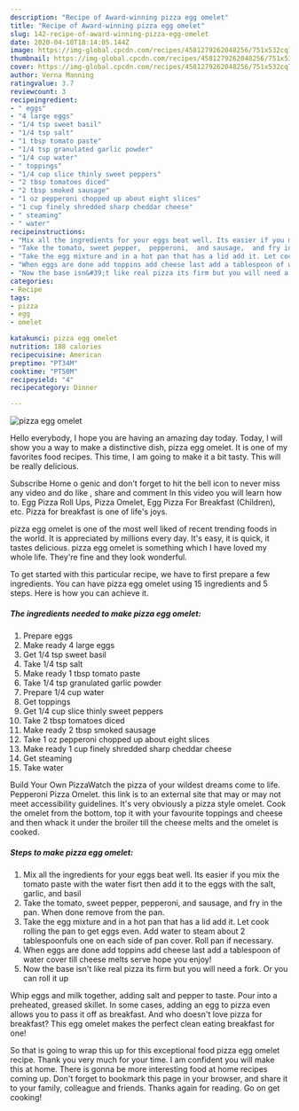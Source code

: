```yaml
---
description: "Recipe of Award-winning pizza egg omelet"
title: "Recipe of Award-winning pizza egg omelet"
slug: 142-recipe-of-award-winning-pizza-egg-omelet
date: 2020-04-10T18:14:05.144Z
image: https://img-global.cpcdn.com/recipes/4581279262048256/751x532cq70/pizza-egg-omelet-recipe-main-photo.jpg
thumbnail: https://img-global.cpcdn.com/recipes/4581279262048256/751x532cq70/pizza-egg-omelet-recipe-main-photo.jpg
cover: https://img-global.cpcdn.com/recipes/4581279262048256/751x532cq70/pizza-egg-omelet-recipe-main-photo.jpg
author: Verna Manning
ratingvalue: 3.7
reviewcount: 3
recipeingredient:
- " eggs"
- "4 large eggs"
- "1/4 tsp sweet basil"
- "1/4 tsp salt"
- "1 tbsp tomato paste"
- "1/4 tsp granulated garlic powder"
- "1/4 cup water"
- " toppings"
- "1/4 cup slice thinly sweet peppers"
- "2 tbsp tomatoes diced"
- "2 tbsp smoked sausage"
- "1 oz pepperoni chopped up about eight slices"
- "1 cup finely shredded sharp cheddar cheese"
- " steaming"
- " water"
recipeinstructions:
- "Mix all the ingredients for your eggs beat well. Its easier if you mix the tomato paste with the water fisrt then add it to the eggs with the salt, garlic, and basil"
- "Take the tomato, sweet pepper,  pepperoni,  and sausage,  and fry in the pan. When done remove from the pan."
- "Take the egg mixture and in a hot pan that has a lid add it. Let cook rolling the pan to get eggs even. Add water to steam about 2 tablespoonfuls one on each side of pan cover. Roll pan if necessary."
- "When eggs are done add toppins add cheese last add a tablespoon of water cover till cheese melts serve hope you enjoy!"
- "Now the base isn&#39;t like real pizza its firm but you will need a fork. Or you can roll it up"
categories:
- Recipe
tags:
- pizza
- egg
- omelet

katakunci: pizza egg omelet 
nutrition: 188 calories
recipecuisine: American
preptime: "PT34M"
cooktime: "PT50M"
recipeyield: "4"
recipecategory: Dinner

---
```



![pizza egg omelet](https://img-global.cpcdn.com/recipes/4581279262048256/751x532cq70/pizza-egg-omelet-recipe-main-photo.jpg)

Hello everybody, I hope you are having an amazing day today. Today, I will show you a way to make a distinctive dish, pizza egg omelet. It is one of my favorites food recipes. This time, I am going to make it a bit tasty. This will be really delicious.

Subscribe Home o genic and don&#39;t forget to hit the bell icon to never miss any video and do like , share and comment In this video you will learn how to. Egg Pizza Roll Ups, Pizza Omelet, Egg Pizza For Breakfast (Children), etc. Pizza for breakfast is one of life&#39;s joys.

pizza egg omelet is one of the most well liked of recent trending foods in the world. It is appreciated by millions every day. It's easy, it is quick, it tastes delicious. pizza egg omelet is something which I have loved my whole life. They're fine and they look wonderful.


To get started with this particular recipe, we have to first prepare a few ingredients. You can have pizza egg omelet using 15 ingredients and 5 steps. Here is how you can achieve it.

<!--inarticleads1-->

##### The ingredients needed to make pizza egg omelet:

1. Prepare  eggs
1. Make ready 4 large eggs
1. Get 1/4 tsp sweet basil
1. Take 1/4 tsp salt
1. Make ready 1 tbsp tomato paste
1. Take 1/4 tsp granulated garlic powder
1. Prepare 1/4 cup water
1. Get  toppings
1. Get 1/4 cup slice thinly sweet peppers
1. Take 2 tbsp tomatoes diced
1. Make ready 2 tbsp smoked sausage
1. Take 1 oz pepperoni chopped up about eight slices
1. Make ready 1 cup finely shredded sharp cheddar cheese
1. Get  steaming
1. Take  water


Build Your Own PizzaWatch the pizza of your wildest dreams come to life. Pepperoni Pizza Omelet. this link is to an external site that may or may not meet accessibility guidelines. It&#39;s very obviously a pizza style omelet. Cook the omelet from the bottom, top it with your favourite toppings and cheese and then whack it under the broiler till the cheese melts and the omelet is cooked. 

<!--inarticleads2-->

##### Steps to make pizza egg omelet:

1. Mix all the ingredients for your eggs beat well. Its easier if you mix the tomato paste with the water fisrt then add it to the eggs with the salt, garlic, and basil
1. Take the tomato, sweet pepper,  pepperoni,  and sausage,  and fry in the pan. When done remove from the pan.
1. Take the egg mixture and in a hot pan that has a lid add it. Let cook rolling the pan to get eggs even. Add water to steam about 2 tablespoonfuls one on each side of pan cover. Roll pan if necessary.
1. When eggs are done add toppins add cheese last add a tablespoon of water cover till cheese melts serve hope you enjoy!
1. Now the base isn&#39;t like real pizza its firm but you will need a fork. Or you can roll it up


Whip eggs and milk together, adding salt and pepper to taste. Pour into a preheated, greased skillet. In some cases, adding an egg to pizza even allows you to pass it off as breakfast. And who doesn&#39;t love pizza for breakfast? This egg omelet makes the perfect clean eating breakfast for one! 

So that is going to wrap this up for this exceptional food pizza egg omelet recipe. Thank you very much for your time. I am confident you will make this at home. There is gonna be more interesting food at home recipes coming up. Don't forget to bookmark this page in your browser, and share it to your family, colleague and friends. Thanks again for reading. Go on get cooking!
